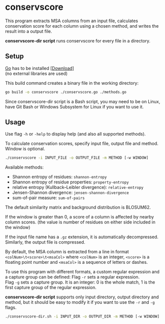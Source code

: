 # conservscore

This program extracts MSA columns from an input file, calculates conservation score for each column using a chosen method, and writes the result into a output file.

**conservscore-dir script** runs conservscore for every file in a directory.


## Setup

[Go](https://golang.org/) has to be installed [[Download]](https://golang.org/dl/) \
(no external libraries are used)

This build command creates a binary file in the working directory:
```sh
go build -o conservscore ./conservscore.go ./methods.go
```

Since conservscore-dir script is a Bash script, you may need to be on Linux, have Git Bash or Windows Subsystem for Linux if you want to use it.


## Usage

Use flag `-h` or `-help` to display help (and also all supported methods).

To calculate conservation scores, specify input file, output file and method. Window is optional.

```sh
./conservscore -i INPUT_FILE -o OUTPUT_FILE -m METHOD [-w WINDOW]
```

Available methods: 
- Shannon entropy of residues: `shannon-entropy`
- Shannon entropy of residue properties: `property-entropy`
- relative entropy (Kullback–Leibler divergence): `relative-entropy`
- Jensen-Shannon divergence: `jensen-shannon-divergence`
- sum-of-pair measure: `sum-of-pairs`

The default similarity matrix and background distribution is BLOSUM62.

If the window is greater than 0, a score of a column is affected by nearby column scores. (the value is number of residues on either side included in the window)

If the input file name has a `.gz` extension, it is automatically decompressed. Similarly, the output file is compressed. 

By default, the MSA column is extracted from a line in format `<colNum>\t<score>\t<msaCol>` where `<colNum>` is an integer, `<score>` is a floating point number and `<msaCol>` is a sequence of letters or dashes.

To use this program with different formats, a custom regular expression and a capture group can be defined:
Flag `-r` sets a regular expression. \
Flag `-g` sets a capture group. It is an integer: 0 is the whole match, 1 is the first capture group of the regular expression.

**conservscore-dir script** supports only input directory, output directory and method, but it should be easy to modify it if you want to use the `-r` and `-g` flags.

```sh
./conservscore-dir.sh -i INPUT_DIR -o OUTPUT_DIR -m METHOD [-w WINDOW]
```

